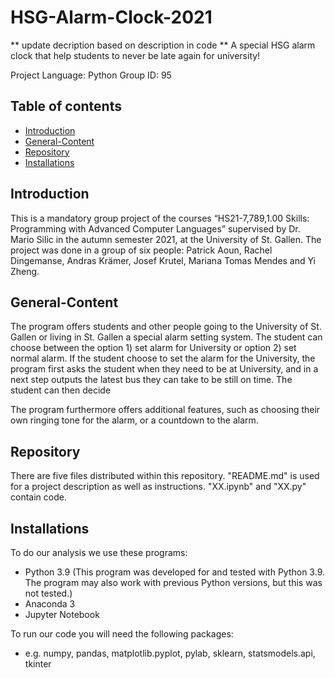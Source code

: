 # HSG-Alarm-Clock-2021

** update decription based on description in code **
A special HSG alarm clock that help students to never be late again for university!

Project Language: Python
Group ID: 95

## Table of contents
* [Introduction](#Introduction)
* [General-Content](#General-Content)
* [Repository](#Repository)
* [Installations](#Installations)
  
## Introduction
This is a mandatory group project  of the courses “HS21-7,789,1.00 Skills: Programming with Advanced Computer Languages” supervised by Dr. Mario Silic in the autumn semester 2021, at the University of St. Gallen. The project was done in a group of six people: Patrick Aoun, Rachel Dingemanse, Andras Krämer, Josef Krutel, Mariana Tomas Mendes and Yi Zheng.

## General-Content
The program offers students and other people going to the University of St. Gallen or living in St. Gallen a special alarm setting system. The student can choose between the option 1) set alarm for University or option 2) set normal alarm. If the student choose to set the alarm for the University, the program first asks the student when they need to be at University, and in a next step outputs the latest bus they can take to be still on time. The student can then decide 

The program furthermore offers additional features, such as choosing their own ringing tone for the alarm, or a countdown to the alarm.

## Repository
There are five files distributed within this repository. "README.md" is used for a project description as well as instructions. "XX.ipynb" and "XX.py" contain code. 

## Installations 
To do our analysis we use these programs: 
* Python 3.9 (This program was developed for and tested with Python 3.9. The program may also work with previous Python versions, but this was not tested.)
* Anaconda 3
* Jupyter Notebook

To run our code you will need the following packages: 
* e.g. numpy, pandas, matplotlib.pyplot, pylab, sklearn, statsmodels.api, tkinter 

